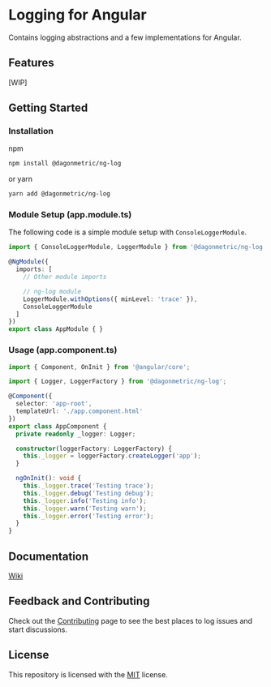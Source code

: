 # Logging for Angular

Contains logging abstractions and a few implementations for Angular.

## Features

[WIP]

## Getting Started

### Installation

npm

```bash
npm install @dagonmetric/ng-log
```

or yarn

```bash
yarn add @dagonmetric/ng-log
```

### Module Setup (app.module.ts)

The following code is a simple module setup with `ConsoleLoggerModule`.

```typescript
import { ConsoleLoggerModule, LoggerModule } from '@dagonmetric/ng-log';

@NgModule({
  imports: [
    // Other module imports

    // ng-log module
    LoggerModule.withOptions({ minLevel: 'trace' }),
    ConsoleLoggerModule
  ]
})
export class AppModule { }
```

### Usage (app.component.ts)

```typescript
import { Component, OnInit } from '@angular/core';

import { Logger, LoggerFactory } from '@dagonmetric/ng-log';

@Component({
  selector: 'app-root',
  templateUrl: './app.component.html'
})
export class AppComponent {
  private readonly _logger: Logger;

  constructor(loggerFactory: LoggerFactory) {
    this._logger = loggerFactory.createLogger('app');
  }

  ngOnInit(): void {
    this._logger.trace('Testing trace');
    this._logger.debug('Testing debug');
    this._logger.info('Testing info');
    this._logger.warn('Testing warn');
    this._logger.error('Testing error');
  }
}
```

## Documentation

[Wiki](https://github.com/DagonMetric/ng-log/wiki)

## Feedback and Contributing

Check out the [Contributing](https://github.com/DagonMetric/ng-log/blob/master/CONTRIBUTING.md) page to see the best places to log issues and start discussions.

## License

This repository is licensed with the [MIT](https://github.com/DagonMetric/ng-log/blob/master/LICENSE) license.
